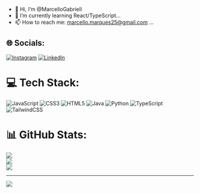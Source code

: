 - 👋 Hi, I’m @MarcelloGabriell
- 🌱 I’m currently learning React/TypeScript...
- 📫 How to reach me: marcello.marques25@gmail.com ...



## 🌐 Socials:
[![Instagram](https://img.shields.io/badge/Instagram-%23E4405F.svg?logo=Instagram&logoColor=white)](https://instagram.com/https://www.instagram.com/marcello__gabriell) [![LinkedIn](https://img.shields.io/badge/LinkedIn-%230077B5.svg?logo=linkedin&logoColor=white)](https://linkedin.com/in/https://www.linkedin.com/in/marcello-gabriell-4b40a8117/) 

# 💻 Tech Stack:
![JavaScript](https://img.shields.io/badge/javascript-%23323330.svg?style=for-the-badge&logo=javascript&logoColor=%23F7DF1E) ![CSS3](https://img.shields.io/badge/css3-%231572B6.svg?style=for-the-badge&logo=css3&logoColor=white) ![HTML5](https://img.shields.io/badge/html5-%23E34F26.svg?style=for-the-badge&logo=html5&logoColor=white) ![Java](https://img.shields.io/badge/java-%23ED8B00.svg?style=for-the-badge&logo=openjdk&logoColor=white) ![Python](https://img.shields.io/badge/python-3670A0?style=for-the-badge&logo=python&logoColor=ffdd54) ![TypeScript](https://img.shields.io/badge/typescript-%23007ACC.svg?style=for-the-badge&logo=typescript&logoColor=white) ![TailwindCSS](https://img.shields.io/badge/tailwindcss-%2338B2AC.svg?style=for-the-badge&logo=tailwind-css&logoColor=white)
# 📊 GitHub Stats:
![](https://github-readme-stats.vercel.app/api?username=MarcelloGabriell&theme=midnight-purple&hide_border=false&include_all_commits=true&count_private=true)<br/>
![](https://github-readme-streak-stats.herokuapp.com/?user=MarcelloGabriell&theme=midnight-purple&hide_border=false)<br/>
![](https://github-readme-stats.vercel.app/api/top-langs/?username=MarcelloGabriell&theme=midnight-purple&hide_border=false&include_all_commits=true&count_private=true&layout=compact)

---
[![](https://visitcount.itsvg.in/api?id=MarcelloGabriell&icon=0&color=11)](https://visitcount.itsvg.in)

<!-- Proudly created with GPRM ( https://gprm.itsvg.in ) -->

